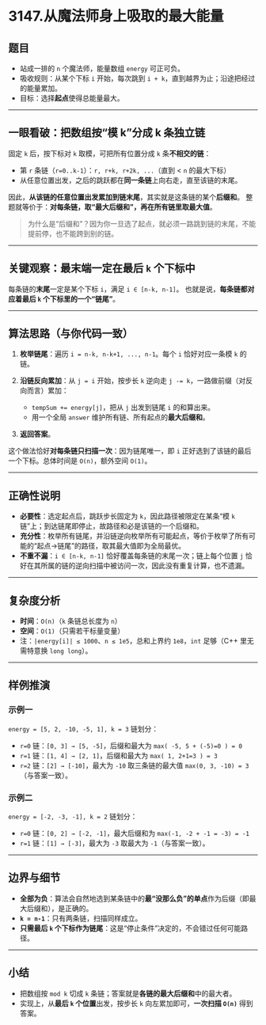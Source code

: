 # 3147.从魔法师身上吸取的最大能量

## 题目

* 站成一排的 `n` 个魔法师，能量数组 `energy` 可正可负。
* 吸收规则：从某个下标 `i` 开始，每次跳到 `i + k`，直到越界为止；沿途把经过的能量累加。
* 目标：选择**起点**使得总能量最大。

---

## 一眼看破：把数组按“模 k”分成 k 条独立链

固定 `k` 后，按下标对 `k` 取模，可把所有位置分成 `k` 条**不相交的链**：

* 第 `r` 条链（`r=0..k-1`）：`r, r+k, r+2k, ...`（直到 < `n` 的最大下标）
* 从任意位置出发，之后的跳跃都在**同一条链**上向右走，直至该链的末尾。

因此，**从该链的任意位置出发累加到链末尾**，其实就是这条链的某个**后缀和**。
整题就等价于：**对每条链，取“最大后缀和”，再在所有链里取最大值**。

> 为什么是“后缀和”？因为你一旦选了起点，就必须一路跳到链的末尾，不能提前停，也不能跨到别的链。

---

## 关键观察：最末端一定在最后 `k` 个下标中

每条链的**末尾**一定是某个下标 `i`，满足 `i ∈ [n-k, n-1]`。
也就是说，**每条链都对应着最后 `k` 个下标里的一个“链尾”**。

---

## 算法思路（与你代码一致）

1. **枚举链尾**：遍历 `i = n-k, n-k+1, ..., n-1`。每个 `i` 恰好对应一条模 `k` 的链。
2. **沿链反向累加**：从 `j = i` 开始，按步长 `k` 逆向走 `j -= k`，一路做前缀（对反向而言）累加：

   * `tempSum += energy[j]`，把从 `j` 出发到链尾 `i` 的和算出来。
   * 用一个全局 `answer` 维护所有链、所有起点的**最大后缀和**。
3. **返回答案**。

这个做法恰好**对每条链只扫描一次**：因为链尾唯一，即 `i` 正好选到了该链的最后一个下标。总体时间是 `O(n)`，额外空间 `O(1)`。

---

## 正确性说明

* **必要性**：选定起点后，跳跃步长固定为 `k`，因此路径被限定在某条“模 `k` 链”上；到达链尾即停止，故路径和必是该链的一个后缀和。
* **充分性**：枚举所有链尾，并沿链逆向枚举所有可能起点，等价于枚举了所有可能的“起点→链尾”的路径，取其最大值即为全局最优。
* **不重不漏**：`i ∈ [n-k, n-1]` 恰好覆盖每条链的末尾一次；链上每个位置 `j` 恰好在其所属的链的逆向扫描中被访问一次，因此没有重复计算，也不遗漏。

---

## 复杂度分析

* **时间**：`O(n)`（`k` 条链总长度为 `n`）
* **空间**：`O(1)`（只需若干标量变量）
* 注：`|energy[i]| ≤ 1000`、`n ≤ 1e5`，总和上界约 `1e8`，`int` 足够（C++ 里无需特意换 `long long`）。

---

## 样例推演

### 示例一

`energy = [5, 2, -10, -5, 1], k = 3`
链划分：

* `r=0` 链：`[0, 3] → [5, -5]`，后缀和最大为 `max( -5, 5 + (-5)=0 ) = 0`
* `r=1` 链：`[1, 4] → [2, 1]`，后缀和最大为 `max( 1, 2+1=3 ) = 3`
* `r=2` 链：`[2] → [-10]`，最大为 `-10`
  取三条链的最大值 `max(0, 3, -10) = 3`（与答案一致）。

### 示例二

`energy = [-2, -3, -1], k = 2`
链划分：

* `r=0` 链：`[0, 2] → [-2, -1]`，最大后缀和为 `max(-1, -2 + -1 = -3) = -1`
* `r=1` 链：`[1] → [-3]`，最大为 `-3`
  取最大为 `-1`（与答案一致）。

---

## 边界与细节

* **全部为负**：算法会自然地选到某条链中的**最“没那么负”的单点**作为后缀（即最大后缀和），是正确的。
* **`k = n-1`**：只有两条链，扫描同样成立。
* **只需最后 `k` 个下标作为链尾**：这是“停止条件”决定的，不会错过任何可能路径。

---

## 小结

* 把数组按 `mod k` 切成 `k` 条链；答案就是**各链的最大后缀和**中的最大者。
* 实现上，从**最后 `k` 个位置**出发，按步长 `k` 向左累加即可，**一次扫描 `O(n)`** 得到答案。
